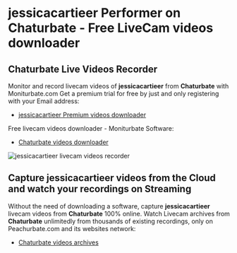 # jessicacartieer Performer on Chaturbate - Free LiveCam videos downloader

## Chaturbate Live Videos Recorder

Monitor and record livecam videos of **jessicacartieer** from **Chaturbate** with Moniturbate.com
Get a premium trial for free by just and only registering with your Email address:
* [jessicacartieer Premium videos downloader](https://moniturbate.com/request-demo-licence-key.html)

Free livecam videos downloader - Moniturbate Software:
* [Chaturbate videos downloader](https://moniturbate.com/moniturbate-download-software.html)

![jessicacartieer livecam videos recorder](https://peachurnet.com/templates/moniturbate-software.png)


## Capture jessicacartieer videos from the Cloud and watch your recordings on Streaming

Without the need of downloading a software, capture **jessicacartieer** livecam videos from **Chaturbate** 100% online.
Watch Livecam archives from **Chaturbate** unlimitedly from thousands of existing recordings, only on Peachurbate.com and its websites network:
* [Chaturbate videos archives](https://peachurnet.com/)